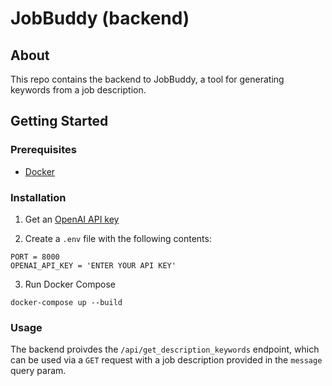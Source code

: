 # JobBuddy (backend)

## About

This repo contains the backend to JobBuddy, a tool for generating keywords from a job description.

## Getting Started

### Prerequisites

- [Docker](https://www.docker.com/)

### Installation

1. Get an [OpenAI API key](https://openai.com/blog/openai-api)

2. Create a `.env` file with the following contents:

```shell
PORT = 8000
OPENAI_API_KEY = 'ENTER YOUR API KEY'
```

3. Run Docker Compose

```shell
docker-compose up --build
```

### Usage

The backend proivdes the `/api/get_description_keywords` endpoint, which can be used via a `GET` request with a job description provided in the `message` query param.
